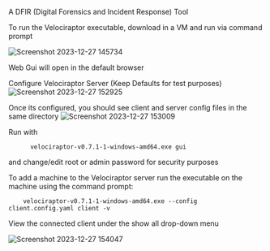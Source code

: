 A DFIR (Digital Forensics and Incident Response) Tool

To run the Velociraptor executable, download in a VM and run via command prompt

![Screenshot 2023-12-27 145734](https://github.com/hetp1/Cyber-Tools/assets/108355131/85ed70b0-62e3-4a33-beb8-689c686ccd76)

Web Gui will open in the default browser

Configure Velociraptor Server (Keep Defaults for test purposes)
![Screenshot 2023-12-27 152925](https://github.com/hetp1/Cyber-Tools/assets/108355131/76b6adc7-e451-49ee-ba25-a20c8aba256c)



Once its configured, you should see client and server config files in the same directory
![Screenshot 2023-12-27 153009](https://github.com/hetp1/Cyber-Tools/assets/108355131/60515d99-8edb-4557-ad44-2856a11e08d3)


Run with 
          
          velociraptor-v0.7.1-1-windows-amd64.exe gui 

and change/edit root or admin password for security purposes

To add a machine to the Velociraptor server run the executable on the machine using the command prompt:
  
        velociraptor-v0.7.1-1-windows-amd64.exe --config client.config.yaml client -v

View the connected client under the show all drop-down menu 

![Screenshot 2023-12-27 154047](https://github.com/hetp1/Cyber-Tools/assets/108355131/f9a1d695-a670-469e-80ed-5e5e6ce8d01e)


